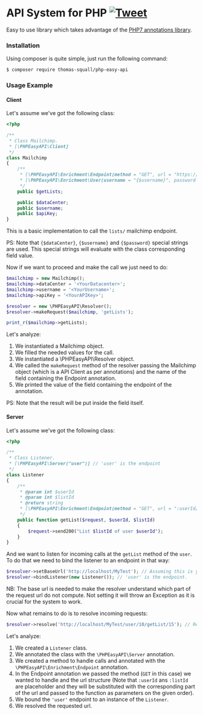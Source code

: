 # API System for PHP [![Tweet](https://img.shields.io/twitter/url/http/shields.io.svg?style=social)](https://twitter.com/intent/tweet?text=Easy%20to%20use%20PHP%20API%20libray!%20Check%20it%20out!%20&url=https://github.com/ThomasSquall/PHPEasyAPI&hashtags=php,php7,api,apiserver,apiclient,developers)

Easy to use library which takes advantage of the [PHP7 annotations library](https://github.com/ThomasSquall/PHPMagicAnnotations).

### Installation

Using composer is quite simple, just run the following command:
``` sh
$ composer require thomas-squall/php-easy-api
```

### Usage Example

#### Client

Let's assume we've got the following class:

``` php
<?php

/**
 * Class Mailchimp.
 * [\PHPEasyAPI\Client]
 */
class Mailchimp
{
    /**
     * [\PHPEasyAPI\Enrichment\Endpoint(method = "GET", url = "https://{$dataCenter}.api.mailchimp.com/3.0/lists/")]
     * [\PHPEasyAPI\Enrichment\User(username = "{$username}", password = "{$apiKey}")]
     */
    public $getLists;

    public $dataCenter;
    public $username;
    public $apiKey;
}
```

This is a basic implementation to call the `lists/` mailchimp endpoint.

PS: Note that `{$dataCenter}`, `{$username}` and `{$password}` special strings are used.
This special strings will evaluate with the class corresponding field value.

Now if we want to proceed and make the call we just need to do:

``` php
$mailchimp = new Mailchimp();
$mailchimp->dataCenter = '<YourDatacenter>';
$mailchimp->username = '<YourUsername>';
$mailchimp->apiKey = '<YourAPIKey>';

$resolver = new \PHPEasyAPI\Resolver();
$resolver->makeRequest($mailchimp, 'getLists');

print_r($mailchimp->getLists);
```

Let's analyze:
1) We instantiated a Mailchimp object.
2) We filled the needed values for the call.
3) We instantiated a \PHPEasyAPI\Resolver object.
4) We called the `makeRequest` method of the resolver passing the Mailchimp object (which is a API Client as per annotations) and the name of the field containing the Endpoint annotation.
5) We printed the value of the field containing the endpoint of the annotation.

PS: Note that the result will be put inside the field itself.

#### Server

Let's assume we've got the following class:

``` php
<?php

/**
 * Class Listener.
 * [\PHPEasyAPI\Server("user")] // 'user' is the endpoint
 */
class Listener
{
    /**
     * @param int $userId
     * @param int $listId
     * @return string
     * [\PHPEasyAPI\Enrichment\Endpoint(method = "GET", url = ":userId/getList/:listId")]
     */
    public function getList($request, $userId, $listId)
    {
        $request->send200("List $listId of user $userId");
    }
}
```

And we want to listen for incoming calls at the `getList` method of the `user`.
To do that we need to bind the listener to an endpoint in that way:

``` php
$resolver->setBaseUrl('http://localhost/MyTest'); // Assuming this is your local test url.
$resolver->bindListener(new Listener()); // 'user' is the endpoint.
```

NB: The base url is needed to make the resolver understand which part of the request url do not compute.
Not setting it will throw an Exception as it is crucial for the system to work.

Now what remains to do is to resolve incoming requests:

``` php
$resolver->resolve('http://localhost/MyTest/user/10/getList/15'); // Replace this with the real request url.
```

Let's analyze:
1) We created a `Listener` class.
2) We annotated the class with the `\PHPEasyAPI\Server` annotation.
3) We created a method to handle calls and annotated with the `\PHPEasyAPI\Enrichment\Endpoint` annotation.
4) In the Endpoint annotation we passed the method (`GET` in this case) we wanted to handle and the url structure (Note that `:userId` ans `:listId` are placeholder and they will be substituted with the corresponding part of the url and passed to the function as parameters on the given order).
5) We bound the `'user'` endpoint to an instance of the `Listener`.
6) We resolved the requested url.